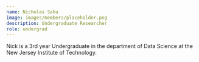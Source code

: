 ```yaml
---
name: Nicholas Sahu
image: images/members/placeholder.png
description: Undergraduate Researcher 
role: undergrad 
---
```


Nick is a 3rd year Undergraduate in the department of Data Science at the New Jersey Institute of Technology.